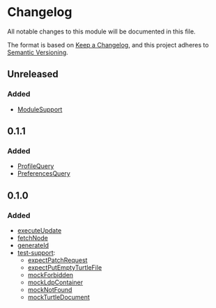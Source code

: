 # Changelog

All notable changes to this module will be documented in this file.

The format is based on [Keep a Changelog](https://keepachangelog.com/en/1.0.0/), and this project adheres to [Semantic Versioning](https://semver.org/spec/v2.0.0.html).

## Unreleased

### Added

- [ModuleSupport](https://solid-contrib.github.io/data-modules/rdflib-utils/classes/index.ModuleSupport.html)


## 0.1.1

### Added

- [ProfileQuery](https://solid-contrib.github.io/data-modules/rdflib-utils/classes/index.ProfileQuery.html)
- [PreferencesQuery](https://solid-contrib.github.io/data-modules/rdflib-utils/classes/index.ProfileQuery.html)

## 0.1.0

### Added

- [executeUpdate](https://solid-contrib.github.io/data-modules/rdflib-utils/functions/index.executeUpdate.html)
- [fetchNode](https://solid-contrib.github.io/data-modules/rdflib-utils/functions/index.fetchNode.html)
- [generateId](https://solid-contrib.github.io/data-modules/rdflib-utils/functions/index.generateId.html)
- [test-support](https://solid-contrib.github.io/data-modules/rdflib-utils/modules/test_support.html):
  - [expectPatchRequest](https://solid-contrib.github.io/data-modules/rdflib-utils/functions/test_support.expectPatchRequest.html)
  - [expectPutEmptyTurtleFile](https://solid-contrib.github.io/data-modules/rdflib-utils/functions/test_support.expectPutEmptyTurtleFile.html)
  - [mockForbidden](https://solid-contrib.github.io/data-modules/rdflib-utils/functions/test_support.mockForbidden.html)
  - [mockLdpContainer](https://solid-contrib.github.io/data-modules/rdflib-utils/functions/test_support.mockLdpContainer.html)
  - [mockNotFound](https://solid-contrib.github.io/data-modules/rdflib-utils/functions/test_support.mockNotFound.html)
  - [mockTurtleDocument](https://solid-contrib.github.io/data-modules/rdflib-utils/functions/test_support.mockTurtleDocument.html)